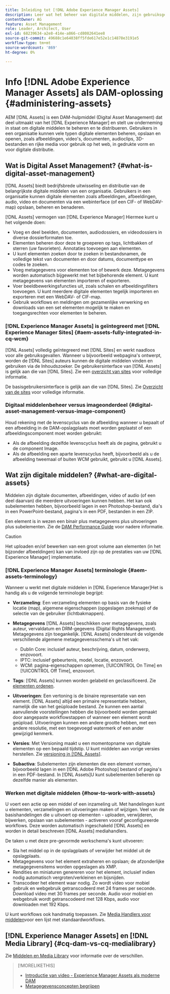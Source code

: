 ```yaml
---
title: Inleiding tot [!DNL Adobe Experience Manager Assets]
description: Leer wat het beheer van digitale middelen, zijn gebruiksgevallen is, en [!DNL Adobe Experience Manager Asset] aanbieden.
contentOwner: AG
feature: Asset Management
role: Leader, Architect, User
exl-id: 68239634-a2e8-414e-a866-cd8082641ee8
source-git-commit: 49688c1e64038ff5fde617e52e1c14878e3191e5
workflow-type: tm+mt
source-wordcount: '869'
ht-degree: 0%

---
```


# Info [!DNL Adobe Experience Manager Assets] als DAM-oplossing {#administering-assets}

AEM [!DNL Assets] is een DAM-hulpmiddel (Digital Asset Management) dat deel uitmaakt van het [!DNL Experience Manager] en stelt uw onderneming in staat om digitale middelen te beheren en te distribueren. Gebruikers in een organisatie kunnen vele typen digitale elementen beheren, opslaan en openen, zoals afbeeldingen, video&#39;s, documenten, audioclips, 3D-bestanden en rijke media voor gebruik op het web, in gedrukte vorm en voor digitale distributie.

## Wat is Digital Asset Management? {#what-is-digital-asset-management}

[!DNL Assets] biedt bedrijfsbrede uitwisseling en distributie van de belangrijkste digitale middelen van een organisatie. Gebruikers in een organisatie kunnen digitale elementen zoals afbeeldingen, afbeeldingen, audio, video en documenten via een webinterface (of een CIF- of WebDAV-map) opslaan, beheren en benaderen.

[!DNL Assets] vermogen van [!DNL Experience Manager] Hiermee kunt u het volgende doen:

* Voeg en deel beelden, documenten, audiodossiers, en videodossiers in diverse dossierformaten toe.
* Elementen beheren door deze te groeperen op tags, lichtbakken of sterren (uw favorieten). Annotaties toevoegen aan elementen.
* U kunt elementen zoeken door te zoeken in bestandsnamen, de volledige tekst van documenten en door datums, documenttype en codes te zoeken.
* Voeg metagegevens voor elementen toe of bewerk deze. Metagegevens worden automatisch bijgewerkt met het bijbehorende element. U kunt metagegevens van elementen importeren of exporteren.
* Voer beeldbewerkingsfuncties uit, zoals schalen en afbeeldingsfilters toevoegen. U kunt meerdere digitale elementen tegelijk importeren en exporteren met een WebDAV- of CIF-map.
* Gebruik workflows en meldingen om gezamenlijke verwerking en downloads van een set elementen mogelijk te maken en toegangsrechten voor elementen te beheren.

### [!DNL Experience Manager Assets] is geïntegreerd met [!DNL Experience Manager Sites] {#aem-assets-fully-integrated-in-cq-wcm}

[!DNL Assets] volledig geïntegreerd met [!DNL Sites] en werkt naadloos voor alle gebruiksgevallen. Wanneer u bijvoorbeeld webpagina&#39;s ontwerpt, worden de [!DNL Sites] auteurs kunnen de digitale middelen vinden en gebruiken via de Inhoudszoeker. De gebruikersinterface van [!DNL Assets] is gelijk aan die van [!DNL Sites]. Zie een [overzicht van sites](/help/sites-authoring/page-authoring.md) voor volledige informatie.

De basisgebruikersinterface is gelijk aan die van [!DNL Sites]. Zie [Overzicht van de sites](/help/sites-authoring/page-authoring.md) voor volledige informatie.

### Digitaal middelenbeheer versus imageonderdeel {#digital-asset-management-versus-image-component}

Houd rekening met de levenscyclus van de afbeelding wanneer u bepaalt of een afbeelding in de DAM-opslagplaats moet worden geplaatst of een afbeeldingscomponent moet worden gebruikt:

* Als de afbeelding dezelfde levenscyclus heeft als de pagina, gebruikt u de component Image.
* Als de afbeelding een aparte levenscyclus heeft, bijvoorbeeld als u de afbeelding tweemaal of buiten WCM gebruikt, gebruikt u [!DNL Assets].

## Wat zijn digitale middelen? {#what-are-digital-assets}

Middelen zijn digitale documenten, afbeeldingen, video of audio (of een deel daarvan) die meerdere uitvoeringen kunnen hebben. Het kan ook subelementen hebben, bijvoorbeeld lagen in een Photoshop-bestand, dia&#39;s in een PowerPoint-bestand, pagina&#39;s in een PDF, bestanden in een ZIP.

Een element is in wezen een binair plus metagegevens plus uitvoeringen plus subelementen. Zie de [DAM Performance Guide](/help/sites-deploying/assets-performance-sizing.md) voor nadere informatie.

>[!CAUTION]
>
>Het uploaden en/of bewerken van een groot volume aan elementen (in het bijzonder afbeeldingen) kan van invloed zijn op de prestaties van uw [!DNL Experience Manager] implementatie.

### [!DNL Experience Manager Assets] terminologie {#aem-assets-terminology}

Wanneer u werkt met digitale middelen in [!DNL Experience Manager]Het is handig als u de volgende terminologie begrijpt:

* **Verzameling**: Een verzameling elementen op basis van de fysieke locatie (map), algemene eigenschappen (opgeslagen zoekmap) of de selectie van de gebruiker (lichtbakmappen).

* **Metagegevens** [!DNL Assets] beschikken over metagegevens, zoals auteur, vervaldatum en DRM-gegevens (Digital Rights Management). Metagegevens zijn toegankelijk. [!DNL Assets] ondersteunt de volgende verschillende algemene metagegevensschema&#39;s uit het vak:

   * Dublin Core: inclusief auteur, beschrijving, datum, onderwerp, enzovoort.
   * IPTC: inclusief gebeurtenis, model, locatie, enzovoort.
   * WCM: pagina-eigenschappen opnemen, [!UICONTROL On Time] en [!UICONTROL Off Time], enzovoort.

* **Tags**: [!DNL Assets] kunnen worden gelabeld en geclassificeerd. Zie [elementen ordenen](/help/assets/organize-assets.md).

* **Uitvoeringen**: Een vertoning is de binaire representatie van een element. [!DNL Assets] altijd een primaire representatie hebben, namelijk die van het geüploade bestand. Ze kunnen een aantal aanvullende voorstellingen hebben die bijvoorbeeld worden gemaakt door aangepaste workflowstappen of wanneer een element wordt geüpload. Uitvoeringen kunnen een andere grootte hebben, met een andere resolutie, met een toegevoegd watermerk of een ander gewijzigd kenmerk.

* **Versies**: Met Versioning maakt u een momentopname van digitale elementen op een bepaald tijdstip. U kunt middelen aan vorige versies herstellen. Zie [versioning in [!DNL Assets]](manage-assets.md#asset-versioning).

* **Subactiva**: Subelementen zijn elementen die een element vormen, bijvoorbeeld lagen in een [!DNL Adobe Photoshop] bestand of pagina&#39;s in een PDF-bestand. In [!DNL Assets]U kunt subelementen beheren op dezelfde manier als elementen.

### Werken met digitale middelen {#how-to-work-with-assets}

U voert een actie op een middel of een inzameling uit. Met handelingen kunt u elementen, verzamelingen en uitvoeringen maken of wijzigen. Veel van de basishandelingen die u uitvoert op elementen - uploaden, verwijderen, bijwerken, opslaan van subelementen - activeren vooraf geconfigureerde workflows. Deze worden automatisch ingeschakeld [!DNL Assets] en worden in detail beschreven [!DNL Assets] mediahandlers.

De taken u met deze pre-gevormde werkschema&#39;s kunt uitvoeren:

* Sla het middel op in de opslagplaats of verwijder het middel uit de opslagplaats.
* Metagegevens voor het element extraheren en opslaan; de afzonderlijke metagegevensitems worden opgeslagen als XMP.
* Rendities en miniaturen genereren voor het element, inclusief indien nodig automatisch vergroten/verkleinen en bijsnijden.
* Transcodeer het element waar nodig. Zo wordt video voor mobiel gebruik en webgebruik getranscodeerd met 24 frames per seconde. Download video met 30 frames per seconde. Audio voor mobiel en webgebruik wordt getranscodeerd met 128 Kbps, audio voor downloaden met 192 Kbps.

U kunt workflows ook handmatig toepassen. Zie [Media Handlers voor middelen](media-handlers.md)voor een lijst met standaardworkflows.

## [!DNL Experience Manager Assets] en [!DNL Media Library] {#cq-dam-vs-cq-medialibrary}

Zie [Middelen en Media Library](medialibrary.md) voor informatie over de verschillen.

>[!MORELIKETHIS]
>
>* [Introductie van video - Experience Manager Assets als moderne DAM](https://www.youtube.com/watch?v=PBwQqZgC-yo)
>* [Metagegevensconcepten begrijpen](/help/assets/metadata-concepts.md)

